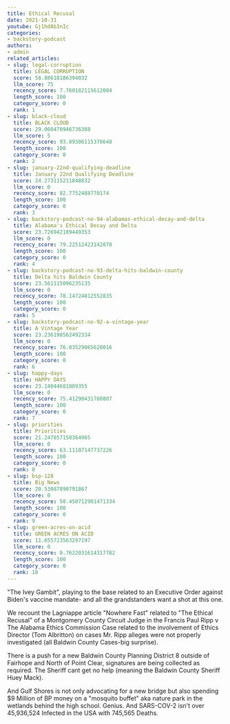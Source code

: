 ```yaml
---
title: Ethical Recusal
date: 2021-10-31
youtube: Gj1hdAb3nIc
categories:
- backstory-podcast
authors:
- admin
related_articles:
- slug: legal-corruption
  title: LEGAL CORRUPTION
  score: 58.88618186394032
  llm_score: 75
  recency_score: 7.760182115612004
  length_score: 100
  category_score: 0
  rank: 1
- slug: black-cloud
  title: BLACK CLOUD
  score: 29.060470946736388
  llm_score: 5
  recency_score: 93.89306115378648
  length_score: 100
  category_score: 0
  rank: 2
- slug: january-22nd-qualifying-deadline
  title: January 22nd Qualifying Deadline
  score: 24.273115211848832
  llm_score: 0
  recency_score: 82.7752488770174
  length_score: 100
  category_score: 0
  rank: 3
- slug: backstory-podcast-no-94-alabamas-ethical-decay-and-delta
  title: Alabama's Ethical Decay and Delta
  score: 23.726942189449353
  llm_score: 0
  recency_score: 79.22512423142078
  length_score: 100
  category_score: 0
  rank: 4
- slug: backstory-podcast-no-93-delta-hits-baldwin-county
  title: Delta hits Baldwin County
  score: 23.561115096235135
  llm_score: 0
  recency_score: 78.14724812552835
  length_score: 100
  category_score: 0
  rank: 5
- slug: backstory-podcast-no-92-a-vintage-year
  title: A Vintage Year
  score: 23.236198562492334
  llm_score: 0
  recency_score: 76.03529065620016
  length_score: 100
  category_score: 0
  rank: 6
- slug: happy-days
  title: HAPPY DAYS
  score: 23.14044681809355
  llm_score: 0
  recency_score: 75.41290431760807
  length_score: 100
  category_score: 0
  rank: 7
- slug: priorities
  title: Priorities
  score: 21.247857150364965
  llm_score: 0
  recency_score: 63.11107147737226
  length_score: 100
  category_score: 0
  rank: 8
- slug: bsp-128
  title: Big News
  score: 20.53087890791867
  llm_score: 0
  recency_score: 58.450712901471334
  length_score: 100
  category_score: 0
  rank: 9
- slug: green-acres-on-acid
  title: GREEN ACRES ON ACID
  score: 11.655723563297197
  llm_score: 0
  recency_score: 0.7622031614317782
  length_score: 100
  category_score: 0
  rank: 10
---
```

"The Ivey Gambit", playing to the base related to an Executive Order against Biden's vaccine mandate- and all the grandstanders want a shot at this one.

We recount the Lagniappe article "Nowhere Fast" related to "The Ethical Recusal" of a Montgomery County Circuit Judge in the Francis Paul Ripp v The Alabama Ethics Commission Case related to the involvement of Ethics Director (Tom Albritton) on cases Mr. Ripp alleges were not properly investigated (all Baldwin County Cases-big surprise).

There is a push for a new Baldwin County Planning District 8 outside of Fairhope and North of Point Clear, signatures are being collected as required. The Sheriff cant get no help (meaning the Baldwin County Sheriff Huey Mack).

And Gulf Shores is not only advocating for a new bridge but also spending $9 Million of BP money on a "mosquito buffet" aka nature park in the wetlands behind the high school. Genius. And SARS-COV-2 isn't over 45,936,524 Infected in the USA with 745,565 Deaths.
